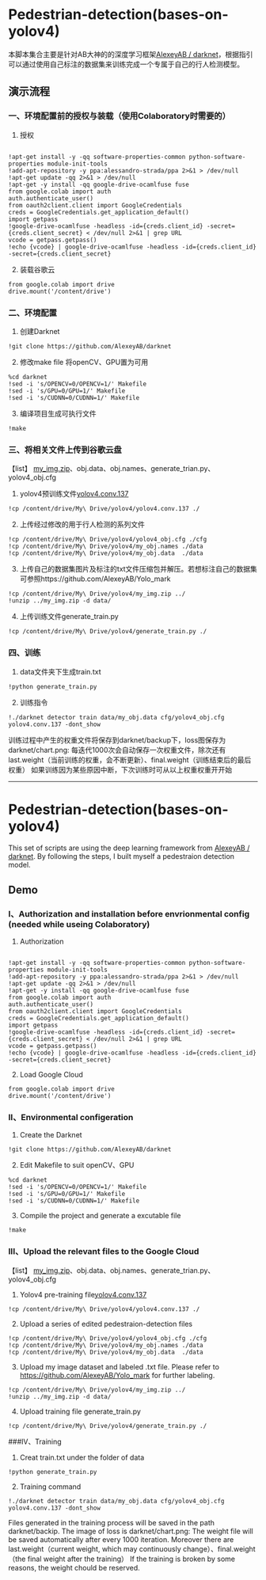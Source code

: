 # Pedestrian-detection(bases-on-yolov4)
本脚本集合主要是针对AB大神的的深度学习框架[AlexeyAB / darknet](https://github.com/AlexeyAB/darknet)，根据指引可以通过使用自己标注的数据集来训练完成一个专属于自己的行人检测模型。
## 演示流程
### 一、环境配置前的授权与装载（使用Colaboratory时需要的）
1. 授权
```

!apt-get install -y -qq software-properties-common python-software-properties module-init-tools
!add-apt-repository -y ppa:alessandro-strada/ppa 2>&1 > /dev/null
!apt-get update -qq 2>&1 > /dev/null
!apt-get -y install -qq google-drive-ocamlfuse fuse
from google.colab import auth
auth.authenticate_user()
from oauth2client.client import GoogleCredentials
creds = GoogleCredentials.get_application_default()
import getpass
!google-drive-ocamlfuse -headless -id={creds.client_id} -secret={creds.client_secret} < /dev/null 2>&1 | grep URL
vcode = getpass.getpass()
!echo {vcode} | google-drive-ocamlfuse -headless -id={creds.client_id} -secret={creds.client_secret}
```
2. 装载谷歌云
```
from google.colab import drive
drive.mount('/content/drive')
```
### 二、环境配置
1. 创建Darknet
```
!git clone https://github.com/AlexeyAB/darknet
```
2. 修改make file 将openCV、GPU置为可用
```
%cd darknet
!sed -i 's/OPENCV=0/OPENCV=1/' Makefile
!sed -i 's/GPU=0/GPU=1/' Makefile
!sed -i 's/CUDNN=0/CUDNN=1/' Makefile

```
3. 编译项目生成可执行文件
```
!make
```
###  三、将相关文件上传到谷歌云盘
【list】 [my_img.zip](https://drive.google.com/file/d/13Gc9AhnDPpFtFVGwiYoV-Yht5FWMya5b/view?usp=sharing)、obj.data、obj.names、generate_trian.py、yolov4_obj.cfg 
1. yolov4预训练文件[yolov4.conv.137](https://drive.google.com/file/d/1mMFF-Oz_F-3n56ExZx8Fd_35qp5YTvdI/view?usp=sharing)
```
!cp /content/drive/My\ Drive/yolov4/yolov4.conv.137 ./
```
2. 上传经过修改的用于行人检测的系列文件
```
!cp /content/drive/My\ Drive/yolov4/yolov4_obj.cfg ./cfg
!cp /content/drive/My\ Drive/yolov4/my_obj.names ./data
!cp /content/drive/My\ Drive/yolov4/my_obj.data  ./data
```
3. 上传自己的数据集图片及标注的txt文件压缩包并解压。若想标注自己的数据集可参照https://github.com/AlexeyAB/Yolo_mark
```
!cp /content/drive/My\ Drive/yolov4/my_img.zip ../
!unzip ../my_img.zip -d data/
```
4. 上传训练文件generate_train.py
```
!cp /content/drive/My\ Drive/yolov4/generate_train.py ./
```
### 四、训练
1. data文件夹下生成train.txt
```
!python generate_train.py
```
2. 训练指令
```
!./darknet detector train data/my_obj.data cfg/yolov4_obj.cfg yolov4.conv.137 -dont_show
```
训练过程中产生的权重文件将保存到darknet/backup下，loss图保存为darknet/chart.png:
    每迭代1000次会自动保存一次权重文件，除次还有last.weight（当前训练的权重，会不断更新）、final.weight（训练结束后的最后权重）
    如果训练因为某些原因中断，下次训练时可从以上权重权重开开始
	
----------------------------------------------------------------------------------------------------------------------------------------

# Pedestrian-detection(bases-on-yolov4)
This set of scripts are using the deep learning framework from [AlexeyAB / darknet](https://github.com/AlexeyAB/darknet). By following the steps, I built myself a pedestraion detection model.
## Demo
### I、Authorization and installation before envrionmental config (needed while useing Colaboratory)
1. Authorization
```

!apt-get install -y -qq software-properties-common python-software-properties module-init-tools
!add-apt-repository -y ppa:alessandro-strada/ppa 2>&1 > /dev/null
!apt-get update -qq 2>&1 > /dev/null
!apt-get -y install -qq google-drive-ocamlfuse fuse
from google.colab import auth
auth.authenticate_user()
from oauth2client.client import GoogleCredentials
creds = GoogleCredentials.get_application_default()
import getpass
!google-drive-ocamlfuse -headless -id={creds.client_id} -secret={creds.client_secret} < /dev/null 2>&1 | grep URL
vcode = getpass.getpass()
!echo {vcode} | google-drive-ocamlfuse -headless -id={creds.client_id} -secret={creds.client_secret}
```
2. Load Google Cloud
```
from google.colab import drive
drive.mount('/content/drive')
```
### II、Environmental configeration
1. Create the Darknet
```
!git clone https://github.com/AlexeyAB/darknet
```
2. Edit Makefile to suit openCV、GPU
```
%cd darknet
!sed -i 's/OPENCV=0/OPENCV=1/' Makefile
!sed -i 's/GPU=0/GPU=1/' Makefile
!sed -i 's/CUDNN=0/CUDNN=1/' Makefile

```
3. Compile the project and generate a excutable file
```
!make
```
### III、Upload the relevant files to the Google Cloud
【list】 [my_img.zip](https://drive.google.com/file/d/13Gc9AhnDPpFtFVGwiYoV-Yht5FWMya5b/view?usp=sharing)、obj.data、obj.names、generate_trian.py、yolov4_obj.cfg 
1. Yolov4 pre-training file[yolov4.conv.137](https://drive.google.com/file/d/1mMFF-Oz_F-3n56ExZx8Fd_35qp5YTvdI/view?usp=sharing)
```
!cp /content/drive/My\ Drive/yolov4/yolov4.conv.137 ./
```
2. Upload a series of edited pedestraion-detection files
```
!cp /content/drive/My\ Drive/yolov4/yolov4_obj.cfg ./cfg
!cp /content/drive/My\ Drive/yolov4/my_obj.names ./data
!cp /content/drive/My\ Drive/yolov4/my_obj.data  ./data
```
3. Upload my image dataset and labeled .txt file. Please refer to https://github.com/AlexeyAB/Yolo_mark for further labeling.
```
!cp /content/drive/My\ Drive/yolov4/my_img.zip ../
!unzip ../my_img.zip -d data/
```
4. Upload training file generate_train.py
```
!cp /content/drive/My\ Drive/yolov4/generate_train.py ./
```
###IV、Training
1. Creat train.txt under the folder of data
```
!python generate_train.py
```
2. Training command
```
!./darknet detector train data/my_obj.data cfg/yolov4_obj.cfg yolov4.conv.137 -dont_show
```
Files generated in the training process will be saved in the path darknet/backip. The image of loss is darknet/chart.png:
	The weight file will be saved automatically after every 1000 iteration. Moreover there are last.weight（current weight, which may continuously change）、final.weight（the final weight after the training）
	If the training is broken by some reasons, the weight chould be reserved.





